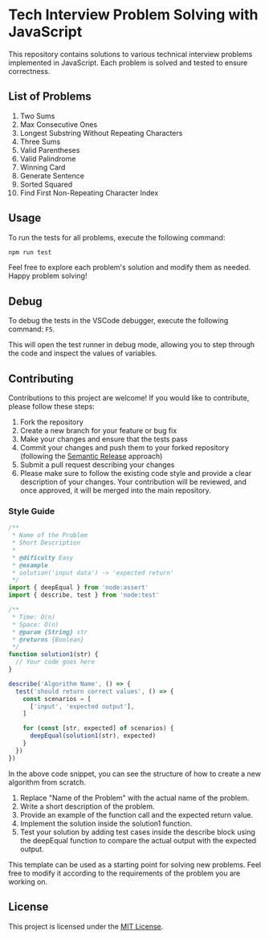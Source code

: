 # Tech Interview Problem Solving with JavaScript

This repository contains solutions to various technical interview problems implemented in JavaScript. Each problem is solved and tested to ensure correctness.

## List of Problems

1. Two Sums
1. Max Consecutive Ones
1. Longest Substring Without Repeating Characters
1. Three Sums
1. Valid Parentheses
1. Valid Palindrome
1. Winning Card
1. Generate Sentence
1. Sorted Squared
1. Find First Non-Repeating Character Index

## Usage

To run the tests for all problems, execute the following command:

```bash
npm run test
```

Feel free to explore each problem's solution and modify them as needed. Happy problem solving!

## Debug

To debug the tests in the VSCode debugger, execute the following command: `F5`.

This will open the test runner in debug mode, allowing you to step through the code and inspect the values of variables.

## Contributing

Contributions to this project are welcome! If you would like to contribute, please follow these steps:

1. Fork the repository
1. Create a new branch for your feature or bug fix
1. Make your changes and ensure that the tests pass
1. Commit your changes and push them to your forked repository (following the [Semantic Release](https://semantic-release.gitbook.io/semantic-release/) approach)
1. Submit a pull request describing your changes
1. Please make sure to follow the existing code style and provide a clear description of your changes. Your contribution will be reviewed, and once approved, it will be merged into the main repository.

### Style Guide

```javascript
/**
 * Name of the Problem
 * Short Description
 *
 * @dificulty Easy
 * @example
 * solution('input data') -> 'expected return'
 */
import { deepEqual } from 'node:assert'
import { describe, test } from 'node:test'

/**
 * Time: O(n)
 * Space: O(n)
 * @param {String} str
 * @returns {Boolean}
 */
function solution1(str) {
  // Your code goes here
}

describe('Algorithm Name', () => {
  test('should return correct values', () => {
    const scenarios = [
      ['input', 'expected output'],
    ]

    for (const [str, expected] of scenarios) {
      deepEqual(solution1(str), expected)
    }
  })
})
```

In the above code snippet, you can see the structure of how to create a new algorithm from scratch.

1. Replace "Name of the Problem" with the actual name of the problem.
1. Write a short description of the problem.
1. Provide an example of the function call and the expected return value.
1. Implement the solution inside the solution1 function.
1. Test your solution by adding test cases inside the describe block using the deepEqual function to compare the actual output with the expected output.

This template can be used as a starting point for solving new problems. Feel free to modify it according to the requirements of the problem you are working on.

## License

This project is licensed under the [MIT License](https://github.com/danprates/algorithms/blob/master/LICENSE).
